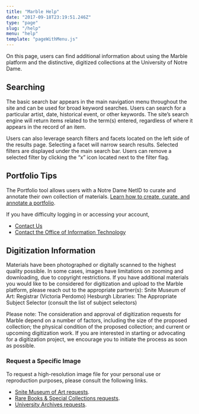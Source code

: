 ```yaml
---
title: "Marble Help"
date: "2017-09-18T23:19:51.246Z"
type: "page"
slug: "/help"
menu: "help"
template: "pageWithMenu.js"
---
```

On this page, users can find additional information about using the Marble platform and the distinctive, digitized collections at the University of Notre Dame.

## <a name="searching"></a>Searching
The basic search bar appears in the main navigation menu throughout the site and can be used for broad keyword searches. Users can search for a particular artist, date, historical event, or other keywords. The site’s search engine will return items related to the term(s) entered, regardless of where it appears in the record of an item.

Users can also leverage search filters and facets located on the left side of the results page. Selecting a facet will narrow search results. Selected filters are displayed under the main search bar. Users can remove a selected filter by clicking the “x” icon located next to the filter flag.


## <a name="portfolio-tips"></a>Portfolio Tips

The Portfolio tool allows users with a Notre Dame NetID to curate and annotate their own collection of materials. [Learn how to create, curate, and annotate a portfolio](/user).

If you have difficulty logging in or accessing your account,

* <a href="https://nd.service-now.com/nd_portal?id=sc_cat_item&sys_id=1198d67ddb4a7240de73f5161d961936&URL=https://library.nd.edu/" target="_blank">Contact Us</a>
* <a href="https://oit.nd.edu" target="_blank">Contact the Office of Information Technology</a>

## Digitization Information

Materials have been photographed or digitally scanned to the highest quality possible. In some cases, images have limitations on zooming and downloading, due to copyright restrictions.
If you have additional materials you would like to be considered for digitization and upload to the Marble platform, please reach out to the appropriate partner(s):
Snite Museum of Art: Registrar (Victoria Perdomo)
Hesburgh Libraries: The Appropriate Subject Selector (consult the list of subject selectors)

Please note: The consideration and approval of digitization requests for Marble depend on a number of factors, including the size of the proposed collection; the physical condition of the proposed collection; and current or upcoming digitization work. If you are interested in starting or advocating for a digitization project, we encourage you to initiate the process as soon as possible.

### Request a Specific Image

To request a high-resolution image file for your personal use or reproduction purposes, please consult the following links.

* <a href="https://sniteartmuseum.nd.edu/about-us/contact-us/photo-requests/" target="_blank">Snite Museum of Art requests</a>.
* <a href="https://rarebooks.library.nd.edu/using/duplication.shtmltarget=" target="_blank">Rare Books & Special Collections requests</a>.
* <a href="http://archives.nd.edu/information/fees.htm" target="_blank">University Archives requests</a>.
